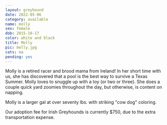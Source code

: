 ```yaml
---
layout: greyhound
date: 2022-05-06
category: available
name: molly
sex: female
dob: 2015-10-17
color: white and black
title: Molly
pic: molly.jpg
cats: no
pending: yes
---
```

Molly is a retired racer and brood mama from Ireland! In her short time with us, she has discovered that a pool is the best way to survive a Texas Summer. Molly loves to snuggle up with a toy (or two or three). She does a couple quick yard zoomies throughout the day, but otherwise, is content on napping. 

Molly is a larger gal at over seventy lbs. with striking "cow dog" coloring. 

Our adoption fee for Irish Greyhounds is currently $750, due to the extra transportation expense.

